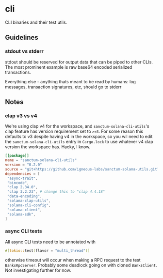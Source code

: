 # cli

CLI binaries and their test utils.

## Guidelines

### stdout vs stderr

stdout should be reserved for output data that can be piped to other CLIs. The most prominent example is raw base64 encoded serialized transactions.

Everything else - anything thats meant to be read by humans: log messages, transaction signatures, etc, should go to stderr

## Notes

### clap v3 vs v4

We're using clap v4 for the workspace, and `sanctum-solana-cli-utils`'s clap feature has version requirement set to `>=3`. For some reason this defaults to v3 despite having v4 in the workspace, so you wil need to edit the `sanctum-solana-cli-utils` entry in `Cargo.lock` to use whatever v4 clap version the workspace has. Hacky, I know.

```toml
[[package]]
name = "sanctum-solana-cli-utils"
version = "0.2.0"
source = "git+https://github.com/igneous-labs/sanctum-solana-utils.git?rev=0147dab#0147dab39083430a440bf83bbdb6e34153c932a8"
dependencies = [
 "async-trait",
 "bincode",
 "clap 2.34.0",
 "clap 3.2.23", # change this to "clap 4.4.18"
 "data-encoding",
 "solana-clap-utils",
 "solana-cli-config",
 "solana-client",
 "solana-sdk",
]
```

### async CLI tests

All async CLI tests need to be annotated with

```rust
#[tokio::test(flavor = "multi_thread")]
```

otherwise timeout will occur when making a RPC request to the test `BanksRpcServer`. Probably some deadlock going on with cloned `BanksClient`. Not investigating further for now.
